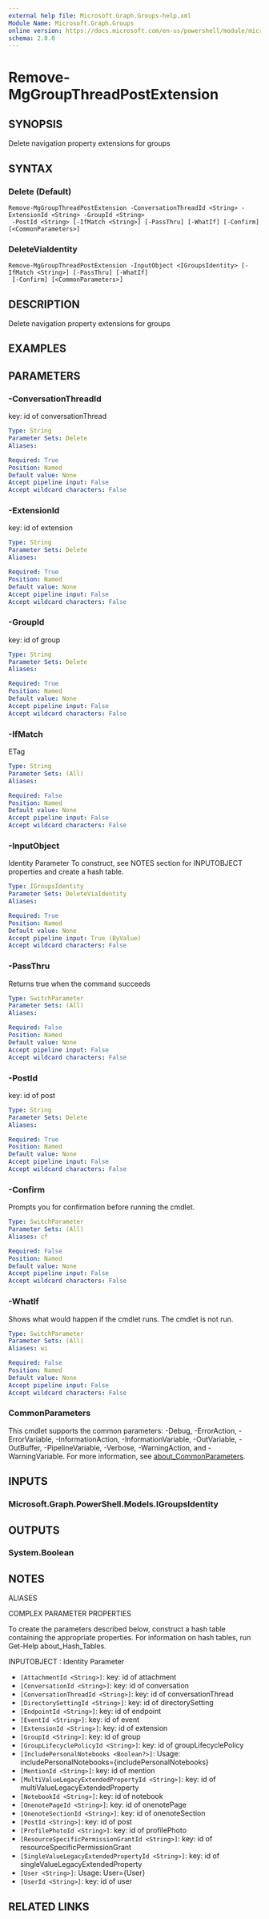 ```yaml
---
external help file: Microsoft.Graph.Groups-help.xml
Module Name: Microsoft.Graph.Groups
online version: https://docs.microsoft.com/en-us/powershell/module/microsoft.graph.groups/remove-mggroupthreadpostextension
schema: 2.0.0
---
```


# Remove-MgGroupThreadPostExtension

## SYNOPSIS
Delete navigation property extensions for groups

## SYNTAX

### Delete (Default)
```
Remove-MgGroupThreadPostExtension -ConversationThreadId <String> -ExtensionId <String> -GroupId <String>
 -PostId <String> [-IfMatch <String>] [-PassThru] [-WhatIf] [-Confirm] [<CommonParameters>]
```

### DeleteViaIdentity
```
Remove-MgGroupThreadPostExtension -InputObject <IGroupsIdentity> [-IfMatch <String>] [-PassThru] [-WhatIf]
 [-Confirm] [<CommonParameters>]
```

## DESCRIPTION
Delete navigation property extensions for groups

## EXAMPLES

## PARAMETERS

### -ConversationThreadId
key: id of conversationThread

```yaml
Type: String
Parameter Sets: Delete
Aliases:

Required: True
Position: Named
Default value: None
Accept pipeline input: False
Accept wildcard characters: False
```

### -ExtensionId
key: id of extension

```yaml
Type: String
Parameter Sets: Delete
Aliases:

Required: True
Position: Named
Default value: None
Accept pipeline input: False
Accept wildcard characters: False
```

### -GroupId
key: id of group

```yaml
Type: String
Parameter Sets: Delete
Aliases:

Required: True
Position: Named
Default value: None
Accept pipeline input: False
Accept wildcard characters: False
```

### -IfMatch
ETag

```yaml
Type: String
Parameter Sets: (All)
Aliases:

Required: False
Position: Named
Default value: None
Accept pipeline input: False
Accept wildcard characters: False
```

### -InputObject
Identity Parameter
To construct, see NOTES section for INPUTOBJECT properties and create a hash table.

```yaml
Type: IGroupsIdentity
Parameter Sets: DeleteViaIdentity
Aliases:

Required: True
Position: Named
Default value: None
Accept pipeline input: True (ByValue)
Accept wildcard characters: False
```

### -PassThru
Returns true when the command succeeds

```yaml
Type: SwitchParameter
Parameter Sets: (All)
Aliases:

Required: False
Position: Named
Default value: None
Accept pipeline input: False
Accept wildcard characters: False
```

### -PostId
key: id of post

```yaml
Type: String
Parameter Sets: Delete
Aliases:

Required: True
Position: Named
Default value: None
Accept pipeline input: False
Accept wildcard characters: False
```

### -Confirm
Prompts you for confirmation before running the cmdlet.

```yaml
Type: SwitchParameter
Parameter Sets: (All)
Aliases: cf

Required: False
Position: Named
Default value: None
Accept pipeline input: False
Accept wildcard characters: False
```

### -WhatIf
Shows what would happen if the cmdlet runs.
The cmdlet is not run.

```yaml
Type: SwitchParameter
Parameter Sets: (All)
Aliases: wi

Required: False
Position: Named
Default value: None
Accept pipeline input: False
Accept wildcard characters: False
```

### CommonParameters
This cmdlet supports the common parameters: -Debug, -ErrorAction, -ErrorVariable, -InformationAction, -InformationVariable, -OutVariable, -OutBuffer, -PipelineVariable, -Verbose, -WarningAction, and -WarningVariable. For more information, see [about_CommonParameters](http://go.microsoft.com/fwlink/?LinkID=113216).

## INPUTS

### Microsoft.Graph.PowerShell.Models.IGroupsIdentity

## OUTPUTS

### System.Boolean

## NOTES

ALIASES

COMPLEX PARAMETER PROPERTIES

To create the parameters described below, construct a hash table containing the appropriate properties. For information on hash tables, run Get-Help about_Hash_Tables.


INPUTOBJECT <IGroupsIdentity>: Identity Parameter
  - `[AttachmentId <String>]`: key: id of attachment
  - `[ConversationId <String>]`: key: id of conversation
  - `[ConversationThreadId <String>]`: key: id of conversationThread
  - `[DirectorySettingId <String>]`: key: id of directorySetting
  - `[EndpointId <String>]`: key: id of endpoint
  - `[EventId <String>]`: key: id of event
  - `[ExtensionId <String>]`: key: id of extension
  - `[GroupId <String>]`: key: id of group
  - `[GroupLifecyclePolicyId <String>]`: key: id of groupLifecyclePolicy
  - `[IncludePersonalNotebooks <Boolean?>]`: Usage: includePersonalNotebooks={includePersonalNotebooks}
  - `[MentionId <String>]`: key: id of mention
  - `[MultiValueLegacyExtendedPropertyId <String>]`: key: id of multiValueLegacyExtendedProperty
  - `[NotebookId <String>]`: key: id of notebook
  - `[OnenotePageId <String>]`: key: id of onenotePage
  - `[OnenoteSectionId <String>]`: key: id of onenoteSection
  - `[PostId <String>]`: key: id of post
  - `[ProfilePhotoId <String>]`: key: id of profilePhoto
  - `[ResourceSpecificPermissionGrantId <String>]`: key: id of resourceSpecificPermissionGrant
  - `[SingleValueLegacyExtendedPropertyId <String>]`: key: id of singleValueLegacyExtendedProperty
  - `[User <String>]`: Usage: User={User}
  - `[UserId <String>]`: key: id of user

## RELATED LINKS
